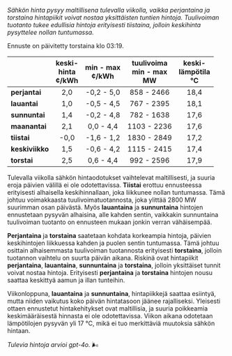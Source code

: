 *Sähkön hinta pysyy maltillisena tulevalla viikolla, vaikka perjantaina ja torstaina hintapiikit voivat nostaa yksittäisten tuntien hintoja. Tuulivoiman tuotanto tukee edullisia hintoja erityisesti tiistaina, jolloin keskihinta pysyttelee nollan tuntumassa.*

Ennuste on päivitetty torstaina klo 03:19.

|             | keski-<br>hinta<br>¢/kWh | min - max<br>¢/kWh | tuulivoima<br>min - max<br>MW | keski-<br>lämpötila<br>°C |
|:-------------|:----------------:|:----------------:|:-------------:|:-------------:|
| **perjantai** | 2,0 | -0,2 - 5,0 | 858 - 2466 | 18,4 |
| **lauantai** | 1,0 | -0,5 - 4,5 | 767 - 2395 | 18,1 |
| **sunnuntai** | 1,4 | -0,2 - 4,8 | 782 - 1638 | 17,6 |
| **maanantai** | 2,1 | 0,0 - 4,4 | 1103 - 2236 | 17,6 |
| **tiistai** | -0,0 | -1,6 - 1,2 | 1830 - 2849 | 17,2 |
| **keskiviikko** | 1,5 | -0,6 - 4,2 | 1115 - 2415 | 17,4 |
| **torstai** | 2,5 | 0,6 - 4,4 | 992 - 2596 | 17,9 |

Tulevalla viikolla sähkön hintaodotukset vaihtelevat maltillisesti, ja suuria eroja päivien välillä ei ole odotettavissa. **Tiistai** erottuu ennusteessa erityisesti alhaisella keskihinnallaan, joka liikkunee nollan tuntumassa. Tämä johtuu voimakkaasta tuulivoimatuotannosta, joka ylittää 2800 MW suurimman osan päivästä. Myös **lauantaina** ja **sunnuntaina** hintojen ennustetaan pysyvän alhaisina, alle kahden sentin, vaikkakin sunnuntaina tuulivoiman tuotanto on ennusteen mukaan jonkin verran vähäisempää.

**Perjantaina** ja **torstaina** saatetaan kohdata korkeampia hintoja, päivien keskihintojen liikkuessa kahden ja puolen sentin tuntumassa. Tämä johtuu osittain alhaisemmasta tuulivoiman tuotannosta erityisesti **torstaina**, jolloin tuotannon vaihtelu on suurta päivän aikana. Riskinä ovat hintapiikit **perjantaina**, **lauantaina**, **sunnuntaina** ja **torstaina**, jolloin yksittäiset tunnit voivat nostaa hintoja. Erityisesti **perjantaina** ja **torstaina** hintojen nousu saattaa keskittyä aamun ja illan tunteihin.

Viikonloppuna, **lauantaina** ja **sunnuntaina**, hintapiikkejä saattaa esiintyä, mutta niiden vaikutus koko päivän hintatasoon jäänee rajalliseksi. Yleisesti ottaen ennustetut hintakehitykset ovat maltillisia, ja suuria poikkeamia keskimääräisestä hinnasta ei ole odotettavissa. Viikon aikana odotetaan lämpötilojen pysyvän yli 17 °C, mikä ei tuo merkittäviä muutoksia sähkön hintaan.

*Tulevia hintoja arvioi gpt-4o.* 🌬️
